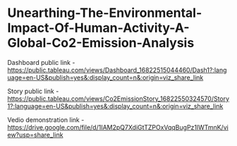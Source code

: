 # Unearthing-The-Environmental-Impact-Of-Human-Activity-A-Global-Co2-Emission-Analysis


Dashboard public link - https://public.tableau.com/views/Dashboard_16822515044460/Dash1?:language=en-US&publish=yes&:display_count=n&:origin=viz_share_link

Story public link - https://public.tableau.com/views/Co2EmissionStory_16822550324570/Story1?:language=en-US&publish=yes&:display_count=n&:origin=viz_share_link

Vedio demonstration link - https://drive.google.com/file/d/1IAM2pQ7XdiGtTZPOxVqqBugPz1lWTmnK/view?usp=share_link
